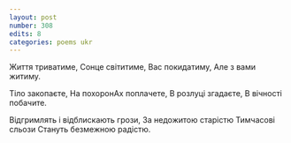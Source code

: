 ```yaml
---
layout: post
number: 308
edits: 8
categories: poems ukr
---
```


Життя триватиме, 
Сонце світитиме,
Вас покидатиму, 
Але з вами житиму. 

Тіло закопаєте,
На похоронАх поплачете,
В розлуці згадаєте, 
В вічності побачите. 

Відгримлять і відблискають грози,
За недожитою старістю
Тимчасові сльози 
Стануть безмежною радістю.
